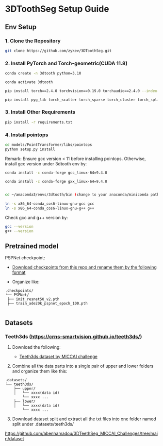 # 3DToothSeg Setup Guide

## Env Setup

### 1. Clone the Repository

```bash
git clone https://github.com/zykev/3DToothSeg.git
```

### 2. Install PyTorch and Torch-geometric(CUDA 11.8)

```bash
conda create -n 3dtooth python=3.10

conda activate 3dtooth

pip install torch==2.4.0 torchvision==0.19.0 torchaudio==2.4.0 --index-url https://download.pytorch.org/whl/cu118

pip install pyg_lib torch_scatter torch_sparse torch_cluster torch_spline_conv torch-geometric -f https://data.pyg.org/whl/torch-2.4.0+cu118.html

```

<!-- ### 3. Install PyTorch3D

```bash
git clone https://github.com/facebookresearch/pytorch3d.git
cd pytorch3d
pip install -e .
``` -->

### 3. Install Other Requirements

```bash
pip install -r requirements.txt
```

### 4. Install pointops

```bash
cd models/PointTransformer/libs/pointops
python setup.py install
```

Remark: Ensure gcc version < 11 before installing pointops. Otherwise, install gcc version under 3dtooth env by:

```bash
conda install -c conda-forge gcc_linux-64=9.4.0

conda install -c conda-forge gxx_linux-64=9.4.0

 
cd ~/anaconda3/envs/3dtooth/bin (change to your anaconda/miniconda path)
 
ln -s x86_64-conda_cos6-linux-gnu-gcc gcc
ln -s x86_64-conda_cos6-linux-gnu-g++ g++
```

Check gcc and g++ version by:
```bash
gcc --version
g++ --version
```



## Pretrained model

PSPNet checkpoint:
   - [Download checkpoints from this repo and rename them by the following format](https://drive.google.com/drive/folders/15wx9vOM0euyizq-M1uINgN0_wjVRf9J3)

   - Organize like: 
   ```
.checkpoints/
└── PSPNet/
    ├── init_resnet50_v2.pth
    ├── train_ade20k_pspnet_epoch_100.pth
       
```

## Datasets

### Teeth3ds (https://crns-smartvision.github.io/teeth3ds/)

1. Download the following:

   - [Teeth3ds dataset by MICCAI challenge](https://osf.io/xctdy/)


2. Combine all the data parts into a single pair of upper and lower folders and organize them like this:

```
.datasets/
└── teeth3ds/
    ├── upper/
    │   └── xxxx(data id)
        └── xxxx ...
    ├── lower/
    │   └── xxxx(data id)
        └── xxxx ...

```

3. Download dataset split and extract all the txt files into one folder named split under .datasets/teeth3ds/

https://github.com/abenhamadou/3DTeethSeg_MICCAI_Challenges/tree/main/dataset 










